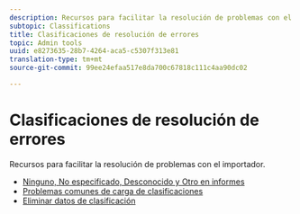```yaml
---
description: Recursos para facilitar la resolución de problemas con el importador.
subtopic: Classifications
title: Clasificaciones de resolución de errores
topic: Admin tools
uuid: e8273635-28b7-4264-aca5-c5307f313e81
translation-type: tm+mt
source-git-commit: 99ee24efaa517e8da700c67818c111c4aa90dc02

---
```



# Clasificaciones de resolución de errores

Recursos para facilitar la resolución de problemas con el importador.

* [Ninguno, No especificado, Desconocido y Otro en informes](/help/technotes/unspecified.md)
* [Problemas comunes de carga de clasificaciones](http://helpx.adobe.com/analytics/kb/common-saint-upload-issues.html)
* [Eliminar datos de clasificación](/help/components/c-classifications2/c-classifications-importer/t-delete-classification-data.md)

